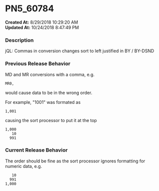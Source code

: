 # PN5_60784

**Created At:** 8/29/2018 10:29:20 AM  
**Updated At:** 10/24/2018 8:47:49 PM  


### Description

jQL: Commas in conversion changes sort to left justified in BY / BY-DSND



### Previous Release Behavior

MD and MR conversions with a comma, e.g.

```
MR0,
```

would cause data to be in the wrong order.

For example, "1001" was formated as

```
1,001
```

causing the sort processor to put it at the top

```
1,000
   10
  991
```



### Current Release Behavior

The order should be fine as the sort processor ignores formatting for numeric data, e.g.

```
   10
  991
1,000
```
